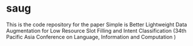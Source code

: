 # saug
This is the code repository for the paper Simple is Better Lightweight Data Augmentation for Low Resource Slot Filling and Intent Classification (34th Pacific Asia Conference on Language, Information and Computation )
